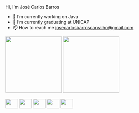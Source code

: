 Hi, I'm José Carlos Barros

- 🔭 I’m currently working on Java
- 🌱 I’m currently graduating at UNICAP
- 📫 How to reach me josecarlosbarroscarvalho@gmail.com

<div>
    <a href="https://github.com/jcbarros24"></a>
    <img height="180em" src="https://github-readme-stats.vercel.app/api?username=jcbarros24&theme=dracula&show_icons=true&hide_border=false&count_private=false"/>
    <img height="180em" src="https://github-readme-stats.vercel.app/api/top-langs/?username=jcbarros24&theme=dracula&show_icons=true&hide_border=false&layout=compact"/>
</div>

<br>

<div style="display: inline-block;">
    <img align="center" height="30" width="40" src="https://cdn.jsdelivr.net/gh/devicons/devicon@latest/icons/java/java-original.svg" /
    > 
    <img align="center" height="30" width="40"src="https://cdn.jsdelivr.net/gh/devicons/devicon@latest/icons/html5/html5-original.svg" />          
    <img align="center" height="30" width="40"src="https://cdn.jsdelivr.net/gh/devicons/devicon@latest/icons/css3/css3-original.svg" /
    > 
    <img align="center" height="30" width="40"src="https://cdn.jsdelivr.net/gh/devicons/devicon@latest/icons/python/python-original.svg" /
    >  
    <img align="center" height="30" width="40"src="https://cdn.jsdelivr.net/gh/devicons/devicon@latest/icons/spring/spring-original.svg" /
    >

</div>
